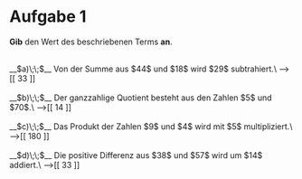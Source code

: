 <!--
version:  0.0.1

language: de

@style
input {
    text-align: center;
}

.flex-container {
    display: flex;
    flex-wrap: wrap;
    align-items: stretch;
    gap: 20px;
}

.flex-child {
    flex: 1;
    min-width: 350px;
    margin-right: 20px;
}

@media (max-width: 400px) {
    .flex-child {
        flex: 100%;
        margin-right: 0;
    }
}
@end

formula: \carry   \textcolor{red}{\scriptsize #1}
formula: \digit   \rlap{\carry{#1}}\phantom{#2}#2
formula: \permil  \text{‰}

import: https://raw.githubusercontent.com/liaTemplates/algebrite/master/README.md
import: https://raw.githubusercontent.com/LiaTemplates/Tikz-Jax/main/README.md

script: https://cdn.jsdelivr.net/gh/LiaTemplates/Tikz-Jax@main/dist/index.js

@round
<script>
  let value = `@input`;
  if (value.startsWith("@")) {
    ""
  } else {
    value = JSON.parse(value);
    value = value[0]
    value = value.replace(/,/g, ".");
    value = parseFloat(value);
    value = Math.round(value * Math.pow(10,@1)) / Math.pow(10,@1);
    value == @0
  }
</script>
@end

tags: Vokabeln, Grundrechenarten, leicht

-->




# Aufgabe 1

**Gib** den Wert des beschriebenen Terms **an**.

<br>
__$a)\;\;$__ Von der Summe aus $44$ und $18$ wird $29$ subtrahiert.\
-->[[  33  ]]
<br>
<br>
__$b)\;\;$__ Der ganzzahlige Quotient besteht aus den Zahlen $5$ und $70$.\
-->[[  14  ]]
<br>
<br>
__$c)\;\;$__ Das Produkt der Zahlen $9$ und $4$ wird mit $5$ multipliziert.\
-->[[  180 ]]
<br>
<br>
__$d)\;\;$__ Die positive Differenz aus $38$ und $57$ wird um $14$ addiert.\
-->[[  33  ]]

<br>
<br>
<br>
<br>

